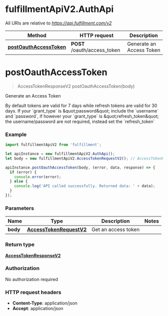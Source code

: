 # fulfillmentApiV2.AuthApi

All URIs are relative to *https://api.fulfillment.com/v2*

Method | HTTP request | Description
------------- | ------------- | -------------
[**postOauthAccessToken**](AuthApi.md#postOauthAccessToken) | **POST** /oauth/access_token | Generate an Access Token

<a name="postOauthAccessToken"></a>
# **postOauthAccessToken**
> AccessTokenResponseV2 postOauthAccessToken(body)

Generate an Access Token

By default tokens are valid for 7 days while refresh tokens are valid for 30 days. If your &#x60;grant_type&#x60; is \&quot;password\&quot; include the &#x60;username&#x60; and &#x60;password&#x60;, if however your &#x60;grant_type&#x60; is \&quot;refresh_token\&quot; the username/password are not required, instead set the &#x60;refresh_token&#x60;

### Example
```javascript
import fulfillmentApiV2 from 'fulfillment';

let apiInstance = new fulfillmentApiV2.AuthApi();
let body = new fulfillmentApiV2.AccessTokenRequestV2(); // AccessTokenRequestV2 | Get an access token

apiInstance.postOauthAccessToken(body, (error, data, response) => {
  if (error) {
    console.error(error);
  } else {
    console.log('API called successfully. Returned data: ' + data);
  }
});
```

### Parameters

Name | Type | Description  | Notes
------------- | ------------- | ------------- | -------------
 **body** | [**AccessTokenRequestV2**](AccessTokenRequestV2.md)| Get an access token | 

### Return type

[**AccessTokenResponseV2**](AccessTokenResponseV2.md)

### Authorization

No authorization required

### HTTP request headers

 - **Content-Type**: application/json
 - **Accept**: application/json

